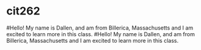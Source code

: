 # cit262
#Hello! My name is Dallen, and am from Billerica, Massachusetts and I am excited to learn more in this class. 
#Hello! My name is Dallen, and am from Billerica, Massachusetts and I am excited to learn more in this class. 
